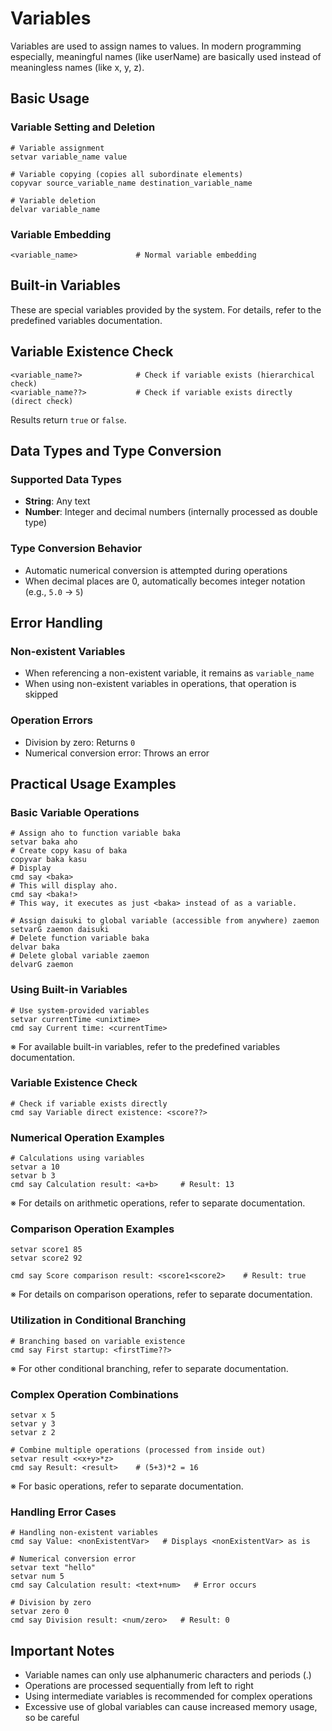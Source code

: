 # Variables
Variables are used to assign names to values.
In modern programming especially, meaningful names (like userName) are basically used instead of meaningless names (like x, y, z).

## Basic Usage

### Variable Setting and Deletion
```
# Variable assignment
setvar variable_name value

# Variable copying (copies all subordinate elements)
copyvar source_variable_name destination_variable_name

# Variable deletion
delvar variable_name
```

### Variable Embedding
```
<variable_name>             # Normal variable embedding
```

## Built-in Variables
These are special variables provided by the system. For details, refer to the predefined variables documentation.

## Variable Existence Check
```
<variable_name?>            # Check if variable exists (hierarchical check)
<variable_name??>           # Check if variable exists directly (direct check)
```

Results return `true` or `false`.

## Data Types and Type Conversion
### Supported Data Types
- **String**: Any text
- **Number**: Integer and decimal numbers (internally processed as double type)
### Type Conversion Behavior
- Automatic numerical conversion is attempted during operations
- When decimal places are 0, automatically becomes integer notation (e.g., `5.0` → `5`)

## Error Handling
### Non-existent Variables
- When referencing a non-existent variable, it remains as `variable_name`
- When using non-existent variables in operations, that operation is skipped
### Operation Errors
- Division by zero: Returns `0`
- Numerical conversion error: Throws an error

## Practical Usage Examples

### Basic Variable Operations
```
# Assign aho to function variable baka
setvar baka aho
# Create copy kasu of baka
copyvar baka kasu
# Display
cmd say <baka>
# This will display aho.
cmd say <baka!>
# This way, it executes as just <baka> instead of as a variable.

# Assign daisuki to global variable (accessible from anywhere) zaemon
setvarG zaemon daisuki
# Delete function variable baka
delvar baka
# Delete global variable zaemon
delvarG zaemon
```

### Using Built-in Variables
```
# Use system-provided variables
setvar currentTime <unixtime>
cmd say Current time: <currentTime>
```

※ For available built-in variables, refer to the predefined variables documentation.

### Variable Existence Check
```
# Check if variable exists directly
cmd say Variable direct existence: <score??>
```

### Numerical Operation Examples
```
# Calculations using variables
setvar a 10
setvar b 3
cmd say Calculation result: <a+b>     # Result: 13
```

※ For details on arithmetic operations, refer to separate documentation.

### Comparison Operation Examples
```
setvar score1 85
setvar score2 92

cmd say Score comparison result: <score1<score2>    # Result: true
```

※ For details on comparison operations, refer to separate documentation.

### Utilization in Conditional Branching
```
# Branching based on variable existence
cmd say First startup: <firstTime??>
```

※ For other conditional branching, refer to separate documentation.

### Complex Operation Combinations
```
setvar x 5
setvar y 3
setvar z 2

# Combine multiple operations (processed from inside out)
setvar result <<x+y>*z>
cmd say Result: <result>    # (5+3)*2 = 16
```

※ For basic operations, refer to separate documentation.

### Handling Error Cases
```
# Handling non-existent variables
cmd say Value: <nonExistentVar>   # Displays <nonExistentVar> as is

# Numerical conversion error
setvar text "hello"
setvar num 5
cmd say Calculation result: <text+num>   # Error occurs

# Division by zero
setvar zero 0
cmd say Division result: <num/zero>   # Result: 0
```

## Important Notes
- Variable names can only use alphanumeric characters and periods (.)
- Operations are processed sequentially from left to right
- Using intermediate variables is recommended for complex operations
- Excessive use of global variables can cause increased memory usage, so be careful